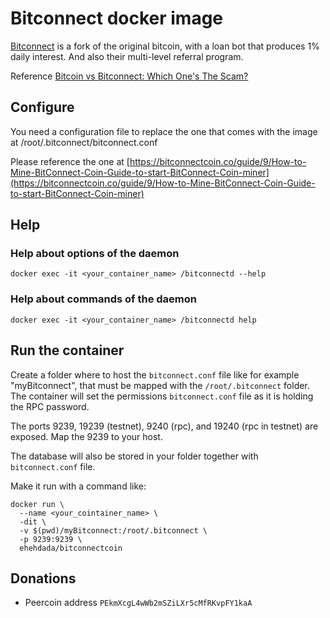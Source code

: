 # Bitconnect docker image

[Bitconnect](https://bitconnectcoin.co/) is a fork of the original bitcoin, with a loan bot that produces 1% daily interest. And also their multi-level referral program.

Reference [Bitcoin vs Bitconnect: Which One's The Scam?](https://steemit.com/bitcoin/@hoho/bitcoin-vs-bitconnect-which-one-s-the-scam)

## Configure

You need a configuration file to replace the one that comes with the image at /root/.bitconnect/bitconnect.conf

Please reference the one at [https://bitconnectcoin.co/guide/9/How-to-Mine-BitConnect-Coin-Guide-to-start-BitConnect-Coin-miner](https://bitconnectcoin.co/guide/9/How-to-Mine-BitConnect-Coin-Guide-to-start-BitConnect-Coin-miner)

## Help

### Help about options of the daemon
```
docker exec -it <your_container_name> /bitconnectd --help
```
### Help about commands of the daemon
```
docker exec -it <your_container_name> /bitconnectd help
```

## Run the container

Create a folder where to host the `bitconnect.conf` file like for example "myBitconnect", that must be mapped with the `/root/.bitconnect` folder. The container will set the permissions `bitconnect.conf` file as it is holding the RPC password. 

The ports 9239, 19239 (testnet), 9240 (rpc), and 19240 (rpc in testnet) are exposed. Map the 9239 to your host. 

The database will also be stored in your folder together with `bitconnect.conf` file.

Make it run with a command like:
```
docker run \
  --name <your_cointainer_name> \
  -dit \
  -v $(pwd)/myBitconnect:/root/.bitconnect \
  -p 9239:9239 \
  ehehdada/bitconnectcoin
```

## Donations

* Peercoin address `PEkmXcgL4wWb2mSZiLXr5cMfRKvpFY1kaA`
